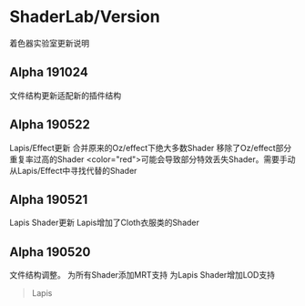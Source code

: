 ﻿# ShaderLab/Version
着色器实验室更新说明
## Alpha 191024
文件结构更新适配新的插件结构
## Alpha 190522
Lapis/Effect更新
合并原来的Oz/effect下绝大多数Shader
移除了Oz/effect部分重复率过高的Shader
<color="red">可能会导致部分特效丢失Shader。需要手动从Lapis/Effect中寻找代替的Shader</color>
## Alpha 190521
Lapis Shader更新
Lapis增加了Cloth衣服类的Shader
## Alpha 190520
文件结构调整。
为所有Shader添加MRT支持
为Lapis Shader增加LOD支持
>Lapis
